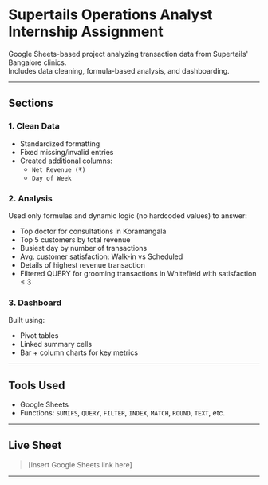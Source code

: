 # Supertails Operations Analyst Internship Assignment

Google Sheets-based project analyzing transaction data from Supertails' Bangalore clinics.  
Includes data cleaning, formula-based analysis, and dashboarding.

---

## Sections

### 1. Clean Data
- Standardized formatting
- Fixed missing/invalid entries
- Created additional columns:
  - `Net Revenue (₹)`
  - `Day of Week`

### 2. Analysis
Used only formulas and dynamic logic (no hardcoded values) to answer:
- Top doctor for consultations in Koramangala
- Top 5 customers by total revenue
- Busiest day by number of transactions
- Avg. customer satisfaction: Walk-in vs Scheduled
- Details of highest revenue transaction
- Filtered QUERY for grooming transactions in Whitefield with satisfaction ≤ 3

### 3. Dashboard
Built using:
- Pivot tables
- Linked summary cells
- Bar + column charts for key metrics

---

## Tools Used
- Google Sheets  
- Functions: `SUMIFS`, `QUERY`, `FILTER`, `INDEX`, `MATCH`, `ROUND`, `TEXT`, etc.

---

## Live Sheet
> [Insert Google Sheets link here]

---
